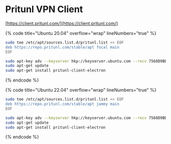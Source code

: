# Pritunl VPN Client

[https://client.pritunl.com/](https://client.pritunl.com/)

{% code title="Ubuntu 20.04" overflow="wrap" lineNumbers="true" %}
```bash
sudo tee /etc/apt/sources.list.d/pritunl.list << EOF
deb https://repo.pritunl.com/stable/apt focal main
EOF

sudo apt-key adv --keyserver hkp://keyserver.ubuntu.com --recv 7568D9BB55FF9E5287D586017AE645C0CF8E292A
sudo apt-get update
sudo apt-get install pritunl-client-electron
```
{% endcode %}

{% code title="Ubuntu 22.04" overflow="wrap" lineNumbers="true" %}
```bash
sudo tee /etc/apt/sources.list.d/pritunl.list << EOF
deb https://repo.pritunl.com/stable/apt jammy main
EOF

sudo apt-key adv --keyserver hkp://keyserver.ubuntu.com --recv 7568D9BB55FF9E5287D586017AE645C0CF8E292A
sudo apt-get update
sudo apt-get install pritunl-client-electron
```
{% endcode %}
